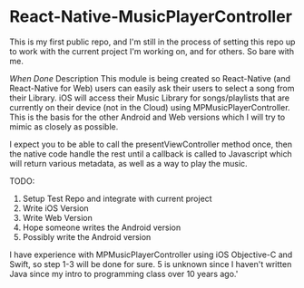 # React-Native-MusicPlayerController

This is my first public repo, and I'm still in the process of setting this repo up to work with the current project I'm working on, and for others. So bare with me.

*When Done* Description
This module is being created so React-Native (and React-Native for Web) users can easily ask their users to select a song from their Library. iOS will access their Music Library for songs/playlists that are currently on their device (not in the Cloud) using MPMusicPlayerController. This is the basis for the other Android and Web versions which I will try to mimic as closely as possible.

I expect you to be able to call the presentViewController method once, then the native code handle the rest until a callback is called to Javascript which will return various metadata, as well as a way to play the music.

TODO:
1. Setup Test Repo and integrate with current project
2. Write iOS Version
3. Write Web Version
4. Hope someone writes the Android version
5. Possibly write the Android version

I have experience with MPMusicPlayerController using iOS Objective-C and Swift, so step 1-3 will be done for sure. 5 is unknown since I haven't written Java since my intro to programming class over 10 years ago.'

